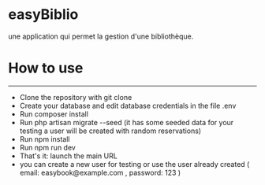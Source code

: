 <h1> easyBiblio </h1>
<p> une application qui permet la gestion d'une bibliothèque.</p>

<h1> How to use </h1>
<hr />
<ul>
    <li> Clone the repository with git clone </li>
    <li> Create your database and edit database credentials in the file .env </li>
    <li> Run composer install </li>
    <li> Run php artisan migrate --seed (it has some seeded data for your testing a user will be created with random reservations) </li>
    <li> Run npm install </li>
    <li> Run npm run dev </li>
    <li>That's it: launch the main URL</li>
    <li> you can create a new user for testing or use the user already created ( email: easybook@example.com , password: 123 )</li>
</ul>
